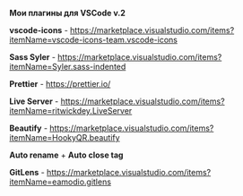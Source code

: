 **Мои плагины для VSCode v.2**


**vscode-icons** - https://marketplace.visualstudio.com/items?itemName=vscode-icons-team.vscode-icons

**Sass Syler** - https://marketplace.visualstudio.com/items?itemName=Syler.sass-indented

**Prettier** - https://prettier.io/

**Live Server** - https://marketplace.visualstudio.com/items?itemName=ritwickdey.LiveServer

**Beautify** - https://marketplace.visualstudio.com/items?itemName=HookyQR.beautify

**Auto rename** + **Auto close tag**

**GitLens** - https://marketplace.visualstudio.com/items?itemName=eamodio.gitlens

